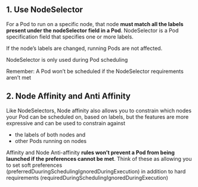 ## 1. Use NodeSelector

For a Pod to run on a specific node, that node **must match all the labels present under
the nodeSelector field in a Pod**. NodeSelector is a Pod specification field that
specifies one or more labels.

If the node’s labels are changed, running Pods are not affected. 
  
NodeSelector is only used during Pod scheduling

Remember: A Pod won’t be scheduled if the NodeSelector
requirements aren’t met

## 2. Node Affinity and Anti Affinity

Like NodeSelectors, Node affinity also allows you to constrain which nodes your Pod
can be scheduled on, based on labels, but the features are more expressive and can
be used to constrain against 
- the labels of both nodes and 
- other Pods running on nodes

Affinity and Node Anti-affinity **rules won’t prevent a Pod from being
launched if the preferences cannot be met**. Think of these as allowing you to set soft
preferences (preferredDuuringSchedulingIgnoredDuringExecution) in addition to hard requirements (requiredDuringSchedulingIgnoredDuringExecution)
